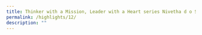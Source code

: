 ```yaml
---
title: Thinker with a Mission, Leader with a Heart series Nivetha d o Senthil Kumar
permalink: /highlights/12/
description: ""
---
```

